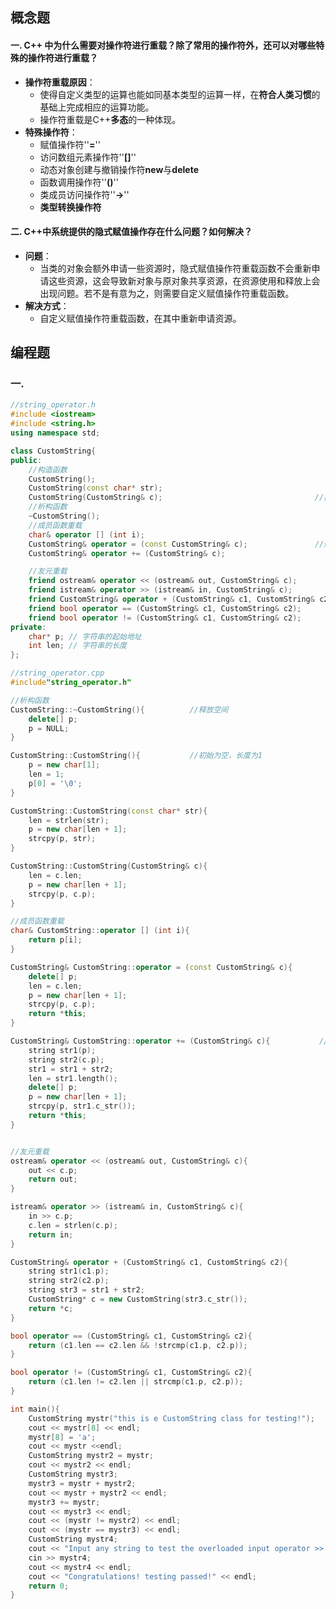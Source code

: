 ## 概念题

#### 一.   C++ 中为什么需要对操作符进行重载？除了常用的操作符外，还可以对哪些特殊的操作符进行重载？  

* **操作符重载原因**：
    * 使得自定义类型的运算也能如同基本类型的运算一样，在**符合人类习惯**的基础上完成相应的运算功能。
    * 操作符重载是C++**多态**的一种体现。
* **特殊操作符**：
    * 赋值操作符''**=**''
    * 访问数组元素操作符''**[]**''
    * 动态对象创建与撤销操作符**new**与**delete**
    * 函数调用操作符''**()**''
    * 类成员访问操作符''**->**''
    * **类型转换操作符**

#### 二.   C++中系统提供的隐式赋值操作存在什么问题？如何解决？

* **问题**：
    * 当类的对象会额外申请一些资源时，隐式赋值操作符重载函数不会重新申请这些资源，这会导致新对象与原对象共享资源，在资源使用和释放上会出现问题。若不是有意为之，则需要自定义赋值操作符重载函数。
* **解决方式**：
    * 自定义赋值操作符重载函数，在其中重新申请资源。



## 编程题

### 一.

```cpp
//string_operator.h
#include <iostream>
#include <string.h>
using namespace std;

class CustomString{
public:
    //构造函数
    CustomString();
    CustomString(const char* str);
    CustomString(CustomString& c);                                  //拷贝构造
    //析构函数
    ~CustomString();
    //成员函数重载
    char& operator [] (int i);
    CustomString& operator = (const CustomString& c);               //赋值构造
    CustomString& operator += (CustomString& c);

    //友元重载
    friend ostream& operator << (ostream& out, CustomString& c);
    friend istream& operator >> (istream& in, CustomString& c);
    friend CustomString& operator + (CustomString& c1, CustomString& c2);
    friend bool operator == (CustomString& c1, CustomString& c2);
    friend bool operator != (CustomString& c1, CustomString& c2);
private:
    char* p; // 字符串的起始地址
    int len; // 字符串的长度
};
```

```cpp
//string_operator.cpp
#include"string_operator.h"

//析构函数
CustomString::~CustomString(){			//释放空间
    delete[] p;
    p = NULL;
}

CustomString::CustomString(){           //初始为空，长度为1
    p = new char[1];
    len = 1;
    p[0] = '\0';
}

CustomString::CustomString(const char* str){
    len = strlen(str);
    p = new char[len + 1];
    strcpy(p, str);
}

CustomString::CustomString(CustomString& c){
    len = c.len;
    p = new char[len + 1];
    strcpy(p, c.p);
}

//成员函数重载
char& CustomString::operator [] (int i){
    return p[i];
}

CustomString& CustomString::operator = (const CustomString& c){         //const
    delete[] p;
    len = c.len;
    p = new char[len + 1];
    strcpy(p, c.p);
    return *this;
}

CustomString& CustomString::operator += (CustomString& c){           //返回自身，可迭代执行
    string str1(p);
    string str2(c.p);
    str1 = str1 + str2;
    len = str1.length();
    delete[] p;
    p = new char[len + 1];
    strcpy(p, str1.c_str());
    return *this;
}


//友元重载
ostream& operator << (ostream& out, CustomString& c){
    out << c.p;
    return out;
}

istream& operator >> (istream& in, CustomString& c){
    in >> c.p;
    c.len = strlen(c.p);
    return in;
}

CustomString& operator + (CustomString& c1, CustomString& c2){              //返回引用！否则a+b临时变量无法被引用
    string str1(c1.p);
    string str2(c2.p);
    string str3 = str1 + str2;
    CustomString* c = new CustomString(str3.c_str());
    return *c;
}

bool operator == (CustomString& c1, CustomString& c2){
    return (c1.len == c2.len && !strcmp(c1.p, c2.p));
}

bool operator != (CustomString& c1, CustomString& c2){
    return (c1.len != c2.len || strcmp(c1.p, c2.p));
}

int main(){
    CustomString mystr("this is e CustomString class for testing!");
    cout << mystr[8] << endl;
    mystr[8] = 'a';
    cout << mystr <<endl;
    CustomString mystr2 = mystr;
    cout << mystr2 << endl;
    CustomString mystr3;
    mystr3 = mystr + mystr2;
    cout << mystr + mystr2 << endl;
    mystr3 += mystr;
    cout << mystr3 << endl;
    cout << (mystr != mystr2) << endl;
    cout << (mystr == mystr3) << endl;
    CustomString mystr4;
    cout << "Input any string to test the overloaded input operator >>: " << endl;
    cin >> mystr4;
    cout << mystr4 << endl;
    cout << "Congratulations! testing passed!" << endl;
    return 0;
}
```

